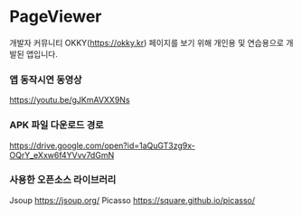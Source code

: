 # PageViewer

개발자 커뮤니티 OKKY(https://okky.kr) 페이지를 보기 위해 개인용 및 연습용으로 개발된 앱입니다.


### 앱 동작시연 동영상
https://youtu.be/gJKmAVXX9Ns

### APK 파일 다운로드 경로 
https://drive.google.com/open?id=1aQuGT3zg9x-OQrY_eXxw6f4YVvv7dGmN

### 사용한 오픈소스 라이브러리
Jsoup https://jsoup.org/
Picasso https://square.github.io/picasso/
